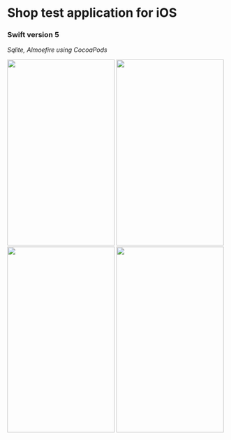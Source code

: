 #  Shop test application for iOS #
### Swift  version 5 ###
*Sqlite, Almoefire using CocoaPods*

<p float="center">
    <img width="246" height="425" src="https://i.ibb.co/cJJ8NT5/2019-06-24-0-52-51.png">
    <img width="246" height="425"  src="https://i.ibb.co/Z66S5yb/2019-06-24-1-10-23.png">
    <img width="246" height="425"  src="https://i.ibb.co/xs6VQYB/2019-06-25-14-10-28.png">
    <img width="246" height="425"  src="https://i.ibb.co/jD5T9pf/2019-06-25-14-13-51.png">
</p>

